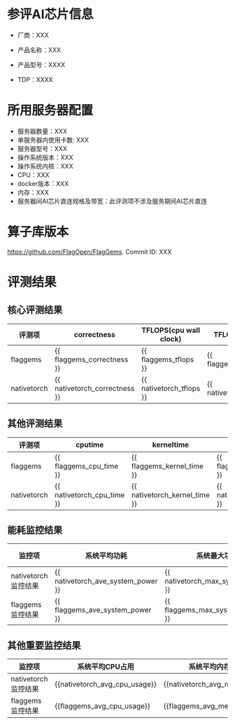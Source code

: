 # 参评AI芯片信息

* 厂商：XXX


* 产品名称：XXX
* 产品型号：XXXX
* TDP：XXXX

# 所用服务器配置

* 服务器数量：XXX
* 单服务器内使用卡数: XXX
* 服务器型号：XXX
* 操作系统版本：XXX
* 操作系统内核：XXX
* CPU：XXX
* docker版本：XXX
* 内存：XXX
* 服务器间AI芯片直连规格及带宽：此评测项不涉及服务期间AI芯片直连

# 算子库版本

https://github.com/FlagOpen/FlagGems. Commit ID: XXX

# 评测结果

## 核心评测结果

| 评测项  | correctness | TFLOPS(cpu wall clock) | TFLOPS(kernel clock) | FU(FLOPS Utilization)-cputime | FU-kerneltime |
| ---- | -------------- | -------------- | ------------ | ------ | ----- |
| flaggems | {{ flaggems_correctness }}    | {{ flaggems_tflops }}       | {{ flaggems_kernel_clock}}        | {{ flaggems_fu_cputime }} | {{ flaggems_kerneltime }} |
| nativetorch | {{ nativetorch_correctness }}    | {{ nativetorch_tflops }}      | {{ nativetorch_kernel_clock}}      | {{ nativetorch_fu_cputime }}      | {{ nativetorch_kerneltime }}    |

## 其他评测结果

| 评测项  | cputime | kerneltime | cputime吞吐 | kerneltime吞吐 | 无预热时延 | 预热后时延 |
| ---- | -------------- | -------------- | ------------ | ------------ | -------------- | -------------- |
| flaggems | {{ flaggems_cpu_time }}       | {{ flaggems_kernel_time }}        | {{ flaggems_cpu_ops }} | {{ flaggems_kernel_ops }} | {{ flaggems_no_warmup_delay }} | {{ flaggems_warmup_delay }} |
| nativetorch | {{ nativetorch_cpu_time }}       | {{ nativetorch_kernel_time }}        | {{ nativetorch_cpu_ops }} | {{ nativetorch_kernel_ops }} | {{ nativetorch_no_warmup_delay }} | {{ nativetorch_warmup_delay }} |

## 能耗监控结果

| 监控项  | 系统平均功耗  | 系统最大功耗  | 系统功耗标准差 | 单机TDP | 单卡平均功耗 | 单卡最大功耗 | 单卡功耗标准差 | 单卡TDP |
| ---- | ------- | ------- | ------- | ----- | ------------ | ------------ | ------------- | ----- |
| nativetorch监控结果 | {{ nativetorch_ave_system_power }} | {{ nativetorch_max_system_power }} | {{ nativetorch_system_power_stddev }}   | /     | {{ nativetorch_single_card_avg_power }}       | {{ nativetorch_single_card_max_power}}      | {{ nativetorch_single_card_power_stddev}}        | {{ nativetorch_single_card_tdp}}  |
| flaggems监控结果 | {{ flaggems_ave_system_power }} | {{ flaggems_max_system_power }} | {{ flaggems_system_power_stddev }}   | /     | {{ flaggems_single_card_avg_power }}       | {{ flaggems_single_card_max_power}}      | {{ flaggems_single_card_power_stddev}}        | {{ flaggems_single_card_tdp}}  |

## 其他重要监控结果

| 监控项  | 系统平均CPU占用 | 系统平均内存占用 | 单卡平均温度 | 单卡最大显存占用 |
| ---- | --------- | -------- | ------------ | -------------- |
| nativetorch监控结果 | {{nativetorch_avg_cpu_usage}}    | {{nativetorch_avg_mem_usage}}   | {{nativetorch_single_card_avg_temp}}       | {{nativetorch_max_gpu_memory_usage_per_card}}        |
| flaggems监控结果 | {{flaggems_avg_cpu_usage}}    | {{flaggems_avg_mem_usage}}   | {{flaggems_single_card_avg_temp}}       | {{flaggems_max_gpu_memory_usage_per_card}}        |
